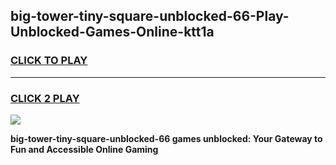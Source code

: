 
## big-tower-tiny-square-unblocked-66-Play-Unblocked-Games-Online-ktt1a
<h3>
<a href="https://premium76.site?title=big-tower-tiny-square-unblocked-66&ref=25A">CLICK TO PLAY</a></h3>
<hr>

<h3>
<a href="https://premium76.site?title=big-tower-tiny-square-unblocked-66&ref=25A">CLICK 2 PLAY</a>
  
</h3>

<a href="https://premium76.site?title=big-tower-tiny-square-unblocked-66&ref=25A"><img src="https://clearcache.store/games.png"></a>


**big-tower-tiny-square-unblocked-66 games unblocked: Your Gateway to Fun and Accessible Online Gaming**
